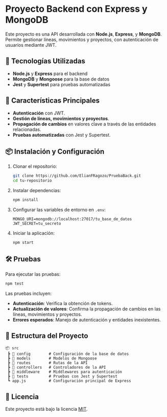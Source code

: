 # Proyecto Backend con Express y MongoDB

Este proyecto es una API desarrollada con **Node.js**, **Express**, y **MongoDB**. Permite gestionar líneas, movimientos y proyectos, con autenticación de usuarios mediante JWT.

## 🚀 Tecnologías Utilizadas
- **Node.js** y **Express** para el backend
- **MongoDB** y **Mongoose** para la base de datos
- **Jest** y **Supertest** para pruebas automatizadas

## 📌 Características Principales
- **Autenticación** con JWT.
- **Gestión de líneas, movimientos y proyectos**.
- **Propagación de cambios** en valores clave a través de las entidades relacionadas.
- **Pruebas automatizadas** con Jest y Supertest.

## 📦 Instalación y Configuración
1. Clonar el repositorio:
   ```sh
   git clone https://github.com/ElianFRagozo/PruebaBack.git
   cd tu-repositorio
   ```
2. Instalar dependencias:
   ```sh
   npm install
   ```
3. Configurar las variables de entorno en `.env`:
   ```env
   MONGO_URI=mongodb://localhost:27017/tu_base_de_datos
   JWT_SECRET=tu_secreto
   ```
4. Iniciar la aplicación:
   ```sh
   npm start
   ```

## 🛠️ Pruebas
Para ejecutar las pruebas:
```sh
npm test
```
Las pruebas incluyen:
- **Autenticación**: Verifica la obtención de tokens.
- **Actualización de valores**: Confirma la propagación de cambios en las líneas, movimientos y proyectos.
- **Errores esperados**: Manejo de autenticación y entidades inexistentes.

## 📂 Estructura del Proyecto
```
📦 src
 ┣ 📂 config        # Configuración de la base de datos
 ┣ 📂 models        # Modelos de Mongoose
 ┣ 📂 routes        # Rutas de la API
 ┣ 📂 controllers   # Controladores de la API
 ┣ 📂 middleware    # Middlewares para autenticación
 ┣ 📂 tests         # Pruebas con Jest y Supertest
 ┗ app.js          # Configuración principal de Express
```

## 📜 Licencia
Este proyecto está bajo la licencia [MIT](LICENSE).


